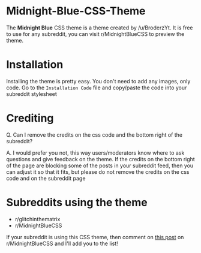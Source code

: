 # Midnight-Blue-CSS-Theme

The **Midnight Blue** CSS theme is a theme created by /u/BroderzYt. It is free to use for any subreddit, you can visit r/MidnightBlueCSS to preview the theme.

# Installation

Installing the theme is pretty easy. You don't need to add any images, only code. Go to the  `Installation Code` file and copy/paste the code into your subreddit stylesheet

# Crediting

Q. Can I remove the credits on the css code and the bottom right of the subreddit?

A. I would prefer you not, this way users/moderators know where to ask questions and give feedback on the theme. If the credits on the bottom right of the page are blocking some of the posts in your subreddit feed, then you can adjust it so that it fits, but please do not remove the credits on the css code and on the subreddit page

# Subreddits using the theme

* r/glitchinthematrix
* r/MidnightBlueCSS

If your subreddit is using this CSS theme, then comment on [this post](https://www.reddit.com/r/MidnightBlueCSS/comments/wq8gh9/list_of_subreddits_that_use_this_css_theme/) on r/MidnightBlueCSS and I'll add you to the list!
